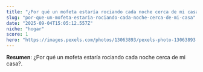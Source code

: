 ```yaml
---
title: "¿Por qué un mofeta estaría rociando cada noche cerca de mi casa?"
slug: "por-que-un-mofeta-estaria-rociando-cada-noche-cerca-de-mi-casa"
date: "2025-09-04T15:05:12.557Z"
niche: "hogar"
score: 1
hero: "https://images.pexels.com/photos/13063893/pexels-photo-13063893.jpeg?auto=compress&cs=tinysrgb&fit=crop&h=627&w=1200&auto=compress&cs=tinysrgb&w=1024&h=576&fit=crop"
---
```


**Resumen**: ¿Por qué un mofeta estaría rociando cada noche cerca de mi casa?.
